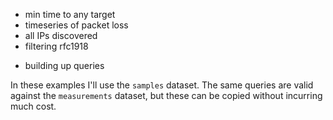 

* min time to any target
* timeseries of packet loss
* all IPs discovered
* filtering rfc1918

- building up queries



In these examples I'll use the `samples` dataset. The same queries are valid
against the `measurements` dataset, but these can be copied without incurring
much cost.

